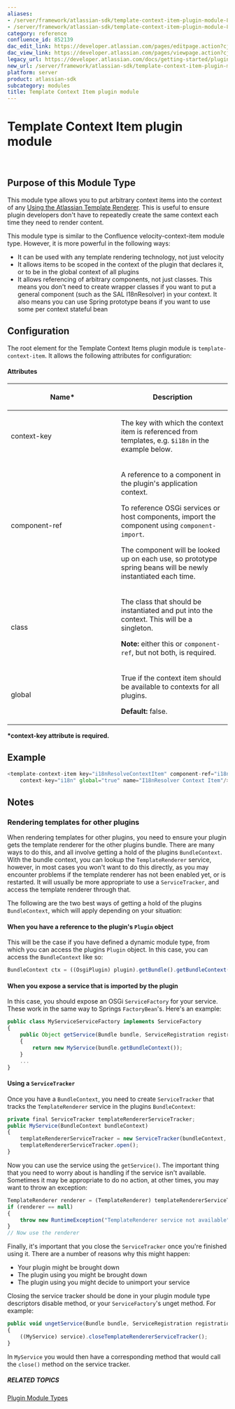 ```yaml
---
aliases:
- /server/framework/atlassian-sdk/template-context-item-plugin-module-852139.html
- /server/framework/atlassian-sdk/template-context-item-plugin-module-852139.md
category: reference
confluence_id: 852139
dac_edit_link: https://developer.atlassian.com/pages/editpage.action?cjm=wozere&pageId=852139
dac_view_link: https://developer.atlassian.com/pages/viewpage.action?cjm=wozere&pageId=852139
legacy_url: https://developer.atlassian.com/docs/getting-started/plugin-modules/template-context-item-plugin-module
new_url: /server/framework/atlassian-sdk/template-context-item-plugin-module
platform: server
product: atlassian-sdk
subcategory: modules
title: Template Context Item plugin module
---
```

# Template Context Item plugin module

 

## Purpose of this Module Type

This module type allows you to put arbitrary context items into the context of any <a href="/pages/createpage.action?spaceKey=ATR&amp;title=Using+the+Atlassian+Template+Renderer" class="createlink">Using the Atlassian Template Renderer</a>. This is useful to ensure plugin developers don't have to repeatedly create the same context each time they need to render content.

This module type is similar to the Confluence velocity-context-item module type. However, it is more powerful in the following ways:

-   It can be used with any template rendering technology, not just velocity
-   It allows items to be scoped in the context of the plugin that declares it, or to be in the global context of all plugins
-   It allows referencing of arbitrary components, not just classes. This means you don't need to create wrapper classes if you want to put a general component (such as the SAL I18nResolver) in your context. It also means you can use Spring prototype beans if you want to use some per context stateful bean

## Configuration

The root element for the Template Context Items plugin module is `template-context-item`. It allows the following attributes for configuration:

#### Attributes

<table>
<colgroup>
<col style="width: 50%" />
<col style="width: 50%" />
</colgroup>
<thead>
<tr class="header">
<th><p>Name*</p></th>
<th><p>Description</p></th>
</tr>
</thead>
<tbody>
<tr class="odd">
<td><p>context-key</p></td>
<td><p>The key with which the context item is referenced from templates, e.g. <code>$i18n</code> in the example below.</p></td>
</tr>
<tr class="even">
<td><p>component-ref </p></td>
<td><p>A reference to a component in the plugin's application context.</p>
<p>To reference OSGi services or host components, import the component using <code>component-import</code>.</p>
<p>The component will be looked up on each use, so prototype spring beans will be newly instantiated each time.</p></td>
</tr>
<tr class="odd">
<td><p>class</p></td>
<td><p>The class that should be instantiated and put into the context. This will be a singleton.</p>
<p><strong>Note:</strong> either this or <code>component-ref</code>, but not both, is required.</p></td>
</tr>
<tr class="even">
<td><p>global</p></td>
<td><p>True if the context item should be available to contexts for all plugins.</p>
<p><strong>Default:</strong> false.</p></td>
</tr>
</tbody>
</table>

**\*context-key attribute is required.**

## Example

``` javascript
<template-context-item key="i18nResolveContextItem" component-ref="i18nResolver"
    context-key="i18n" global="true" name="I18nResolver Context Item"/>
```

## Notes

### Rendering templates for other plugins

When rendering templates for other plugins, you need to ensure your plugin gets the template renderer for the other plugins bundle. There are many ways to do this, and all involve getting a hold of the plugins `BundleContext`. With the bundle context, you can lookup the `TemplateRenderer` service, however, in most cases you won't want to do this directly, as you may encounter problems if the template renderer has not been enabled yet, or is restarted. It will usually be more appropriate to use a `ServiceTracker`, and access the template renderer through that.

The following are the two best ways of getting a hold of the plugins `BundleContext`, which will apply depending on your situation:

#### When you have a reference to the plugin's `Plugin` object

This will be the case if you have defined a dynamic module type, from which you can access the plugins `Plugin` object. In this case, you can access the `BundleContext` like so:

``` javascript
BundleContext ctx = ((OsgiPlugin) plugin).getBundle().getBundleContext();
```

#### When you expose a service that is imported by the plugin

In this case, you should expose an OSGi `ServiceFactory` for your service. These work in the same way to Springs `FactoryBean`'s. Here's an example:

``` javascript
public class MyServiceServiceFactory implements ServiceFactory
{
    public Object getService(Bundle bundle, ServiceRegistration registration)
    {
        return new MyService(bundle.getBundleContext());
    }
    ...
}
```

#### Using a `ServiceTracker`

Once you have a `BundleContext`, you need to create `ServiceTracker` that tracks the `TemplateRenderer` service in the plugins `BundleContext`:

``` javascript
private final ServiceTracker templateRendererServiceTracker;
public MyService(BundleContext bundleContext)
{
    templateRendererServiceTracker = new ServiceTracker(bundleContext, TemplateRenderer.class.getName(), null);
    templateRendererServiceTracker.open();
}
```

Now you can use the service using the `getService()`. The important thing that you need to worry about is handling if the service isn't available. Sometimes it may be appropriate to do no action, at other times, you may want to throw an exception:

``` javascript
TemplateRenderer renderer = (TemplateRenderer) templateRendererServiceTracker.getService();
if (renderer == null)
{
    throw new RuntimeException("TemplateRenderer service not available");
}
// Now use the renderer
```

Finally, it's important that you close the `ServiceTracker` once you're finished using it. There are a number of reasons why this might happen:

-   Your plugin might be brought down
-   The plugin using you might be brought down
-   The plugin using you might decide to unimport your service

Closing the service tracker should be done in your plugin module type descriptors disable method, or your `ServiceFactory`'s unget method. For example:

``` javascript
public void ungetService(Bundle bundle, ServiceRegistration registration, Object service)
{
    ((MyService) service).closeTemplateRendererServiceTracker();
}
```

In `MyService` you would then have a corresponding method that would call the `close()` method on the service tracker.

##### RELATED TOPICS

[Plugin Module Types](https://developer.atlassian.com/display/PLUGINFRAMEWORK/Plugin+Module+Types)


















































































































































